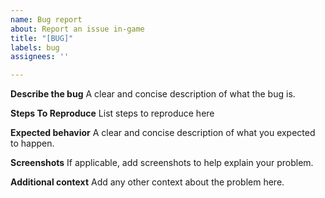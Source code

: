 ```yaml
---
name: Bug report
about: Report an issue in-game
title: "[BUG]"
labels: bug
assignees: ''

---
```


**Describe the bug**
A clear and concise description of what the bug is.

**Steps To Reproduce**
List steps to reproduce here

**Expected behavior**
A clear and concise description of what you expected to happen.

**Screenshots**
If applicable, add screenshots to help explain your problem.

**Additional context**
Add any other context about the problem here.
